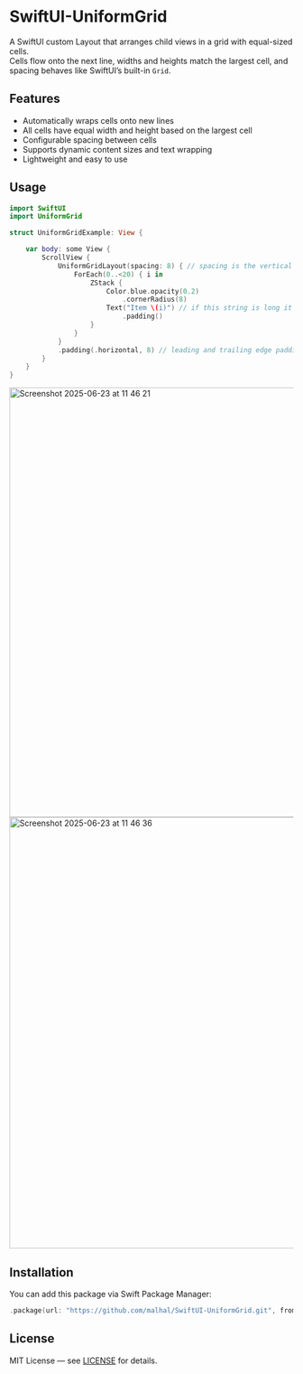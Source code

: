 # SwiftUI-UniformGrid

A SwiftUI custom Layout that arranges child views in a grid with equal-sized cells.  
Cells flow onto the next line, widths and heights match the largest cell, and spacing behaves like SwiftUI’s built-in `Grid`.

## Features

- Automatically wraps cells onto new lines
- All cells have equal width and height based on the largest cell
- Configurable spacing between cells
- Supports dynamic content sizes and text wrapping
- Lightweight and easy to use

## Usage

```swift
import SwiftUI
import UniformGrid

struct UniformGridExample: View {

    var body: some View {
        ScrollView {
            UniformGridLayout(spacing: 8) { // spacing is the vertical gap between cells
                ForEach(0..<20) { i in
                    ZStack {
                        Color.blue.opacity(0.2)
                            .cornerRadius(8)
                        Text("Item \(i)") // if this string is long it will wrap and all cells will have the same height
                            .padding()
                    }
                }
            }
            .padding(.horizontal, 8) // leading and trailing edge padding
        }
    }
}
```

<img width="761" alt="Screenshot 2025-06-23 at 11 46 21" src="https://github.com/user-attachments/assets/2d4498ea-dd6c-4135-8f93-625dc25e32c2" />
<img width="764" alt="Screenshot 2025-06-23 at 11 46 36" src="https://github.com/user-attachments/assets/848b8b59-9820-458c-8d68-494fba086261" />



## Installation

You can add this package via Swift Package Manager:

```swift
.package(url: "https://github.com/malhal/SwiftUI-UniformGrid.git", from: "1.0.0")
```

## License

MIT License — see [LICENSE](LICENSE) for details.

